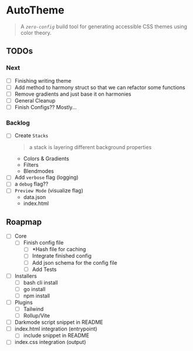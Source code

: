 # AutoTheme

> A _`zero-config`_ build tool for generating accessible CSS themes using color theory.

## TODOs

### Next

- [ ] Finishing writing theme
- [ ] Add method to harmony struct so that we can refactor some functions
- [ ] Remove gradients and just base it on harmonies
- [ ] General Cleanup
- [ ] Finish Configs?? Mostly...

### Backlog

- [ ] Create `Stacks`
  > a stack is layering different background properties
  - Colors & Gradients
  - Filters
  - Blendmodes
- [ ] Add `verbose` flag (logging)
- [ ] a `debug` flag??
- [ ] `Preview Mode` (visualize flag)
  - data.json
  - index.html

## Roapmap

- [ ] Core
  - [ ] Finish config file
    - [ ] \*Hash file for caching
    - [ ] Integrate finished config
    - [ ] Add json schema for the config file
    - [ ] Add Tests
- [ ] Installers
  - [ ] bash cli install
  - [ ] go install
  - [ ] npm install
- [ ] Plugins
  - [ ] Tailwind
  - [ ] Rollup/Vite
- [ ] Darkmode script snippet in README
- [ ] index.html integration (entrypoint)
  - [ ] include snippet in README
- [ ] index.css integration (output)
